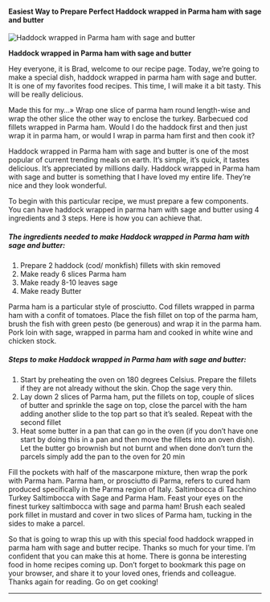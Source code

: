             

#### Easiest Way to Prepare Perfect Haddock wrapped in Parma ham with sage and butter

![Haddock wrapped in Parma ham with sage and butter](https://img-global.cpcdn.com/recipes/e3a8ca61bf5beca0/751x532cq70/haddock-wrapped-in-parma-ham-with-sage-and-butter-recipe-main-photo.jpg)

**Haddock wrapped in Parma ham with sage and butter**

Hey everyone, it is Brad, welcome to our recipe page. Today, we’re going to make a special dish, haddock wrapped in parma ham with sage and butter. It is one of my favorites food recipes. This time, I will make it a bit tasty. This will be really delicious.

Made this for my…» Wrap one slice of parma ham round length-wise and wrap the other slice the other way to enclose the turkey. Barbecued cod fillets wrapped in Parma ham. Would I do the haddock first and then just wrap it in parma ham, or would I wrap in parma ham first and then cook it?

Haddock wrapped in Parma ham with sage and butter is one of the most popular of current trending meals on earth. It’s simple, it’s quick, it tastes delicious. It’s appreciated by millions daily. Haddock wrapped in Parma ham with sage and butter is something that I have loved my entire life. They’re nice and they look wonderful.

To begin with this particular recipe, we must prepare a few components. You can have haddock wrapped in parma ham with sage and butter using 4 ingredients and 3 steps. Here is how you can achieve that.

##### The ingredients needed to make Haddock wrapped in Parma ham with sage and butter:

1.  Prepare 2 haddock (cod/ monkfish) fillets with skin removed
2.  Make ready 6 slices Parma ham
3.  Make ready 8-10 leaves sage
4.  Make ready Butter

Parma ham is a particular style of prosciutto. Cod fillets wrapped in parma ham with a confit of tomatoes. Place the fish fillet on top of the parma ham, brush the fish with green pesto (be generous) and wrap it in the parma ham. Pork loin with sage, wrapped in parma ham and cooked in white wine and chicken stock.

##### Steps to make Haddock wrapped in Parma ham with sage and butter:

1.  Start by preheating the oven on 180 degrees Celsius. Prepare the fillets if they are not already without the skin. Chop the sage very thin.
2.  Lay down 2 slices of Parma ham, put the fillets on top, couple of slices of butter and sprinkle the sage on top, close the parcel with the ham adding another slide to the top part so that it’s sealed. Repeat with the second fillet
3.  Heat some butter in a pan that can go in the oven (if you don’t have one start by doing this in a pan and then move the fillets into an oven dish). Let the butter go brownish but not burnt and when done don’t turn the parcels simply add the pan to the oven for 20 min

Fill the pockets with half of the mascarpone mixture, then wrap the pork with Parma ham. Parma ham, or prosciutto di Parma, refers to cured ham produced specifically in the Parma region of Italy. Saltimbocca di Tacchino Turkey Saltimbocca with Sage and Parma Ham. Feast your eyes on the finest turkey saltimbocca with sage and parma ham! Brush each sealed pork fillet in mustard and cover in two slices of Parma ham, tucking in the sides to make a parcel.

So that is going to wrap this up with this special food haddock wrapped in parma ham with sage and butter recipe. Thanks so much for your time. I’m confident that you can make this at home. There is gonna be interesting food in home recipes coming up. Don’t forget to bookmark this page on your browser, and share it to your loved ones, friends and colleague. Thanks again for reading. Go on get cooking!

* * *